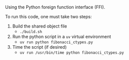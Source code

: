 Using the Python foreign function interface (FFI).

To run this code, one must take two steps:

1. Build the shared object file
   - `./build.sh`
2. Run the python script in a `uv` virtual environment
   - `uv run python fibonacci_ctypes.py`
3. Time the script (if desired)
   - `uv run /usr/bin/time python fibonacci_ctypes.py`
